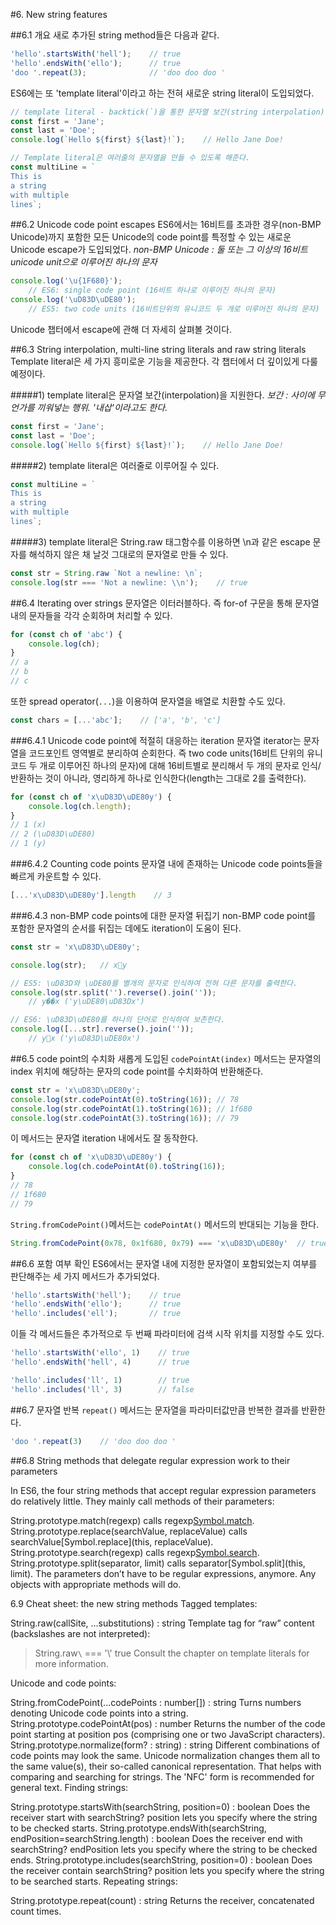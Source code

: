 #6. New string features

##6.1 개요
새로 추가된 string method들은 다음과 같다.
```js
'hello'.startsWith('hell');    // true
'hello'.endsWith('ello');      // true
'doo '.repeat(3);              // 'doo doo doo '
```

ES6에는 또 'template literal'이라고 하는 전혀 새로운 string literal이 도입되었다.

```js
// template literal - backtick(`)을 통한 문자열 보간(string interpolation)
const first = 'Jane';
const last = 'Doe';
console.log(`Hello ${first} ${last}!`);    // Hello Jane Doe!

// Template literal은 여러줄의 문자열을 만들 수 있도록 해준다.
const multiLine = `
This is
a string
with multiple
lines`;
```


##6.2 Unicode code point escapes
ES6에서는 16비트를 초과한 경우(non-BMP Unicode)까지 포함한 모든 Unicode의 code point를 특정할 수 있는 새로운 Unicode escape가 도입되었다.
_non-BMP Unicode : 둘 또는 그 이상의 16비트 unicode unit으로 이루어진 하나의 문자_

```js
console.log('\u{1F680}'); 
    // ES6: single code point (16비트 하나로 이루어진 하나의 문자)
console.log('\uD83D\uDE80');
    // ES5: two code units (16비트단위의 유니코드 두 개로 이루어진 하나의 문자)
```
Unicode 챕터에서 escape에 관해 더 자세히 살펴볼 것이다.


##6.3 String interpolation, multi-line string literals and raw string literals
Template literal은 세 가지 흥미로운 기능을 제공한다. 각 챕터에서 더 깊이있게 다룰 예정이다.

#####1) template literal은 문자열 보간(interpolation)을 지원한다.
_보간 : 사이에 무언가를 끼워넣는 행위. '내삽'이라고도 한다._
```js
const first = 'Jane';
const last = 'Doe';
console.log(`Hello ${first} ${last}!`);    // Hello Jane Doe!
```

#####2) template literal은 여러줄로 이루어질 수 있다.
```js
const multiLine = `
This is
a string
with multiple
lines`;
```

#####3) template literal은 String.raw 태그함수를 이용하면 \n과 같은 escape 문자를 해석하지 않은 채 날것 그대로의 문자열로 만들 수 있다.
```js
const str = String.raw `Not a newline: \n`;
console.log(str === 'Not a newline: \\n');    // true
```

##6.4 Iterating over strings
문자열은 이터러블하다. 즉 for-of 구문을 통해 문자열 내의 문자들을 각각 순회하며 처리할 수 있다.
```js
for (const ch of 'abc') {
    console.log(ch);
}
// a
// b
// c
```

또한 spread operator(`...`)을 이용하여 문자열을 배열로 치환할 수도 있다.
```js
const chars = [...'abc'];    // ['a', 'b', 'c']
```


###6.4.1 Unicode code point에 적절히 대응하는 iteration
문자열 iterator는 문자열을 코드포인트 영역별로 분리하여 순회한다. 즉 two code units(16비트 단위의 유니코드 두 개로 이루어진 하나의 문자)에 대해 16비트별로 분리해서 두 개의 문자로 인식/반환하는 것이 아니라, 영리하게 하나로 인식한다(length는 그대로 2를 출력한다).
```js
for (const ch of 'x\uD83D\uDE80y') {
    console.log(ch.length);
}
// 1 (x)
// 2 (\uD83D\uDE80)
// 1 (y)
```

###6.4.2 Counting code points
문자열 내에 존재하는 Unicode code points들을 빠르게 카운트할 수 있다.
```js
[...'x\uD83D\uDE80y'].length    // 3
```

###6.4.3 non-BMP code points에 대한 문자열 뒤집기
non-BMP code point를 포함한 문자열의 순서를 뒤집는 데에도 iteration이 도움이 된다.
```js
const str = 'x\uD83D\uDE80y';

console.log(str);   // x🚀y

// ES5: \uD83D와 \uDE80를 별개의 문자로 인식하여 전혀 다른 문자를 출력한다.
console.log(str.split('').reverse().join(''));
    // y��x ('y\uDE80\uD83Dx')

// ES6: \uD83D\uDE80를 하나의 단어로 인식하여 보존한다.
console.log([...str].reverse().join(''));
    // y🚀x ('y\uD83D\uDE80x')
```

##6.5 code point의 수치화
새롭게 도입된 `codePointAt(index)` 메서드는 문자열의 index 위치에 해당하는 문자의 code point를 수치화하여 반환해준다.
```js
const str = 'x\uD83D\uDE80y';
console.log(str.codePointAt(0).toString(16)); // 78
console.log(str.codePointAt(1).toString(16)); // 1f680
console.log(str.codePointAt(3).toString(16)); // 79
```

이 메서드는 문자열 iteration 내에서도 잘 동작한다.
```js
for (const ch of 'x\uD83D\uDE80y') {
    console.log(ch.codePointAt(0).toString(16));
}
// 78
// 1f680
// 79
```

`String.fromCodePoint()`메서드는 `codePointAt()` 메서드의 반대되는 기능을 한다.
```js
String.fromCodePoint(0x78, 0x1f680, 0x79) === 'x\uD83D\uDE80y'  // true
```


##6.6 포함 여부 확인
ES6에서는 문자열 내에 지정한 문자열이 포함되었는지 여부를 판단해주는 세 가지 메서드가 추가되었다.
```js
'hello'.startsWith('hell');    // true
'hello'.endsWith('ello');      // true
'hello'.includes('ell');       // true
```

이들 각 메서드들은 추가적으로 두 번째 파라미터에 검색 시작 위치를 지정할 수도 있다.
```js
'hello'.startsWith('ello', 1)    // true
'hello'.endsWith('hell', 4)      // true

'hello'.includes('ll', 1)        // true
'hello'.includes('ll', 3)        // false
```


##6.7 문자열 반복
`repeat()` 메서드는 문자열을 파라미터값만큼 반복한 결과를 반환한다.
```js
'doo '.repeat(3)    // 'doo doo doo '
```


##6.8 String methods that delegate regular expression work to their parameters

In ES6, the four string methods that accept regular expression parameters do relatively little. They mainly call methods of their parameters:

String.prototype.match(regexp) calls regexp[Symbol.match](this).
String.prototype.replace(searchValue, replaceValue) calls searchValue[Symbol.replace](this, replaceValue).
String.prototype.search(regexp) calls regexp[Symbol.search](this).
String.prototype.split(separator, limit) calls separator[Symbol.split](this, limit).
The parameters don’t have to be regular expressions, anymore. Any objects with appropriate methods will do.

6.9 Cheat sheet: the new string methods
Tagged templates:

String.raw(callSite, ...substitutions) : string
Template tag for “raw” content (backslashes are not interpreted):
  > String.raw`\` === '\\'
  true
Consult the chapter on template literals for more information.

Unicode and code points:

String.fromCodePoint(...codePoints : number[]) : string
Turns numbers denoting Unicode code points into a string.
String.prototype.codePointAt(pos) : number
Returns the number of the code point starting at position pos (comprising one or two JavaScript characters).
String.prototype.normalize(form? : string) : string
Different combinations of code points may look the same. Unicode normalization changes them all to the same value(s), their so-called canonical representation. That helps with comparing and searching for strings. The 'NFC' form is recommended for general text.
Finding strings:

String.prototype.startsWith(searchString, position=0) : boolean
Does the receiver start with searchString? position lets you specify where the string to be checked starts.
String.prototype.endsWith(searchString, endPosition=searchString.length) : boolean
Does the receiver end with searchString? endPosition lets you specify where the string to be checked ends.
String.prototype.includes(searchString, position=0) : boolean
Does the receiver contain searchString? position lets you specify where the string to be searched starts.
Repeating strings:

String.prototype.repeat(count) : string
Returns the receiver, concatenated count times.
